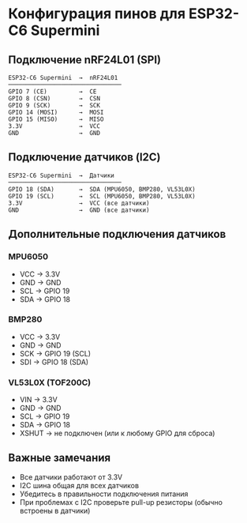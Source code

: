 # Конфигурация пинов для ESP32-C6 Supermini

## Подключение nRF24L01 (SPI)
```
ESP32-C6 Supermini  →  nRF24L01
────────────────────────────────
GPIO 7 (CE)         →  CE
GPIO 8 (CSN)        →  CSN  
GPIO 9 (SCK)        →  SCK
GPIO 14 (MOSI)      →  MOSI
GPIO 15 (MISO)      →  MISO
3.3V                →  VCC
GND                 →  GND
```

## Подключение датчиков (I2C)
```
ESP32-C6 Supermini  →  Датчики
────────────────────────────────
GPIO 18 (SDA)       →  SDA (MPU6050, BMP280, VL53L0X)
GPIO 19 (SCL)       →  SCL (MPU6050, BMP280, VL53L0X)
3.3V                →  VCC (все датчики)
GND                 →  GND (все датчики)
```

## Дополнительные подключения датчиков

### MPU6050
- VCC → 3.3V
- GND → GND
- SCL → GPIO 19
- SDA → GPIO 18

### BMP280
- VCC → 3.3V
- GND → GND
- SCK → GPIO 19 (SCL)
- SDI → GPIO 18 (SDA)

### VL53L0X (TOF200C)
- VIN → 3.3V
- GND → GND
- SCL → GPIO 19
- SDA → GPIO 18
- XSHUT → не подключен (или к любому GPIO для сброса)

## Важные замечания
- Все датчики работают от 3.3V
- I2C шина общая для всех датчиков
- Убедитесь в правильности подключения питания
- При проблемах с I2C проверьте pull-up резисторы (обычно встроены в датчики)

